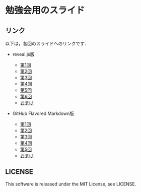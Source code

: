 勉強会用のスライド
====


## リンク

以下は，各回のスライドへのリンクです．

- reveal.js版
  - [第1回](http://koturn.github.io/LabStudyMeetingSlide2014/chapter01/chapter01.html)
  - [第2回](http://koturn.github.io/LabStudyMeetingSlide2014/chapter02/chapter02.html)
  - [第3回](http://koturn.github.io/LabStudyMeetingSlide2014/chapter03/chapter03.html)
  - [第4回](http://koturn.github.io/LabStudyMeetingSlide2014/chapter04/chapter04.html)
  - [第5回](http://koturn.github.io/LabStudyMeetingSlide2014/chapter05/chapter05.html)
  - [第6回](http://koturn.github.io/LabStudyMeetingSlide2014/chapter06/chapter06.html)
  - [おまけ](http://koturn.github.io/LabStudyMeetingSlide2014/chapterOmake/omake.html)

- GitHub Flavored Markdown版
  - [第1回](https://github.com/koturn/LabStudyMeetingSlide2014/blob/gh-pages/chapter01/chapter01.md)
  - [第2回](https://github.com/koturn/LabStudyMeetingSlide2014/blob/gh-pages/chapter02/chapter02.md)
  - [第3回](https://github.com/koturn/LabStudyMeetingSlide2014/blob/gh-pages/chapter03/chapter03.md)
  - [第4回](https://github.com/koturn/LabStudyMeetingSlide2014/blob/gh-pages/chapter04/chapter04.md)
  - [第5回](https://github.com/koturn/LabStudyMeetingSlide2014/blob/gh-pages/chapter05/chapter05.md)
  - [おまけ](https://github.com/koturn/LabStudyMeetingSlide2014/blob/gh-pages/chapterOmake/omake.md)


## LICENSE
This software is released under the MIT License, see LICENSE.
